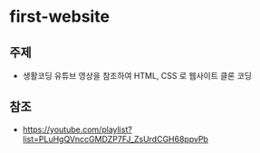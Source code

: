 # first-website

## 주제
- 생활코딩 유튜브 영상을 참조하여 HTML, CSS 로 웹사이트 클론 코딩

## 참조
- https://youtube.com/playlist?list=PLuHgQVnccGMDZP7FJ_ZsUrdCGH68ppvPb
